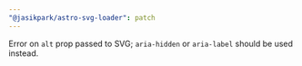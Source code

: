 ```yaml
---
"@jasikpark/astro-svg-loader": patch
---
```


Error on `alt` prop passed to SVG; `aria-hidden` or `aria-label` should be used
instead.
